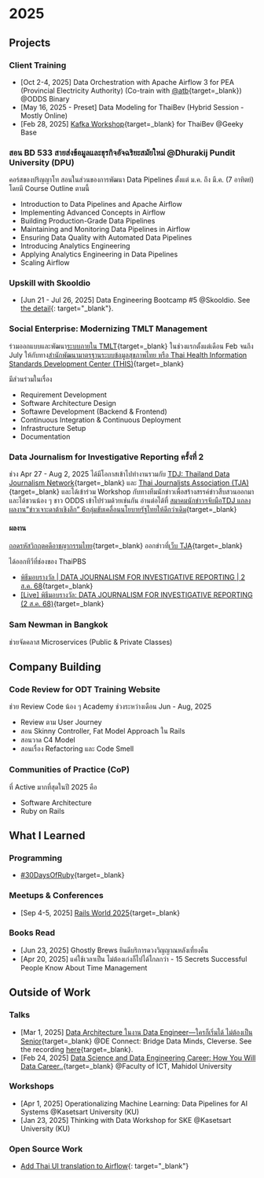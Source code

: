 # 2025

## Projects

### Client Training

* [Oct 2-4, 2025] Data Orchestration with Apache Airflow 3 for PEA (Provincial
Electricity Authority) (Co-train with
[@atb](https://www.linkedin.com/in/athibet-prawane/){target=_blank}) @ODDS
Binary
* [May 16, 2025 - Preset] Data Modeling for ThaiBev (Hybrid Session - Mostly
Online)
* [Feb 28, 2025] [Kafka
Workshop](https://zkan.github.io/introducing-kafka/){target=_blank} for ThaiBev
@Geeky Base

### สอน BD 533 สายส่งข้อมูลและธุรกิจอัจฉริยะสมัยใหม่ @Dhurakij Pundit University (DPU)

คอร์สของปริญญาโท สอนในส่วนของการพัฒนา Data Pipelines ตั้งแต่ ม.ค. ถึง มี.ค. (7 อาทิตย์)
โดยมี Course Outline ตามนี้

* Introduction to Data Pipelines and Apache Airflow
* Implementing Advanced Concepts in Airflow
* Building Production-Grade Data Pipelines
* Maintaining and Monitoring Data Pipelines in Airflow
* Ensuring Data Quality with Automated Data Pipelines
* Introducing Analytics Engineering
* Applying Analytics Engineering in Data Pipelines
* Scaling Airflow

### Upskill with Skooldio

* [Jun 21 - Jul 26, 2025] Data Engineering Bootcamp #5 @Skooldio. See [the
  detail](https://landing.skooldio.com/data-engineering-bootcamp){: target="_blank"}.

### Social Enterprise: Modernizing TMLT Management

ร่วมออกแบบและพัฒนา[ระบบภายใน
TMLT](https://this.or.th/service/tmlt/){target=_blank} ในช่วงแรกตั้งแต่เดือน Feb
จนถึง July ให้กับทาง[สำนักพัฒนามาตรฐานระบบข้อมูลสุขภาพไทย หรือ Thai Health Information
Standards Development Center (THIS)](https://this.or.th/){target=_blank}

มีส่วนร่วมในเรื่อง

* Requirement Development
* Software Architecture Design
* Softawre Development (Backend & Frontend)
* Continuous Integration & Continuous Deployment
* Infrastructure Setup
* Documentation

### Data Journalism for Investigative Reporting ครั้งที่ 2

ช่วง Apr 27 - Aug 2, 2025 ได้มีโอกาสเข้าไปทำงานรวมกับ [TDJ: Thailand Data Journalism
Network](https://www.facebook.com/permalink.php?story_fbid=pfbid0yKJFw6W22Rawdnva1wxutyZynHhKYLYna6iLuPSTdqJZ9wsYijQNzjdKECtU7nol&id=100064250975843){target=_blank}
และ [Thai Journalists Association (TJA)](https://tja.or.th/){target=_blank}
และได้เข้าร่วม Workshop กับทางทีมนักข่าวเพื่อสร้างสรรค์ข่าวสืบสวนออกมา และได้ชวนน้อง ๆ ชาว
ODDS เข้าไปร่วมด้วยเช่นกัน อ่านต่อได้ที่ [สมาคมนักข่าวฯจับมือTDJ แถลงผลงาน”ข่าวเจาะดาต้าเชิงลึก”
6กลุ่มขับเคลื่อนนโยบายรัฐไทยให้ดีกว่าเดิม](https://tja.or.th/view/highlight/1455361){target=_blank}

#### ผลงาน

[ถอดรหัสวิกฤตคดีอาชญากรรมไทย](https://thejustice.odd.works/){target=_blank}
ออกข่าวที่[เว็บ
TJA](https://tja.or.th/view/thailand-data-journalism-network-tdj/1455311){target=_blank}

ได้ออกทีวีที่ช่องของ ThaiPBS

* [พิธีมอบรางวัล | DATA JOURNALISM FOR INVESTIGATIVE REPORTING | 2 ส.ค.
68](https://www.youtube.com/watch?v=Q3WfVxuNBPE){target=_blank}
* [[Live] พิธีมอบรางวัล: DATA JOURNALISM FOR INVESTIGATIVE REPORTING (2 ส.ค.
68)](https://www.facebook.com/ThaiPBS/videos/1827628591523169){target=_blank}

### Sam Newman in Bangkok

ช่วยจัดคลาส Microservices (Public & Private Classes)

## Company Building

### Code Review for ODT Training Website

ช่วย Review Code น้อง ๆ Academy ช่วงระหว่างเดือน Jun - Aug, 2025

* Review ตาม User Journey
* สอน Skinny Controller, Fat Model Approach ใน Rails
* สอนวาด C4 Model
* สอนเรื่อง Refactoring และ Code Smell

### Communities of Practice (CoP)

ที่ Active มากที่สุดในปี 2025 คือ

* Software Architecture
* Ruby on Rails

## What I Learned

### Programming

* [#30DaysOfRuby](https://github.com/zkan/30DaysOfRuby){target=_blank}

### Meetups & Conferences

* [Sep 4-5, 2025] [Rails World
2025](https://rubyonrails.org/world/2025){target=_blank}

### Books Read

* [Jun 23, 2025] Ghostly Brews ยินดีบริการดวงวิญญาณหลังเที่ยงคืน
* [Apr 20, 2025] แค่ใช้เวลาเป็น ไม่ต้องเก่งก็ไปได้ไกลกว่า - 15 Secrets Successful People
Know About Time Management

## Outside of Work

### Talks

* [Mar 1, 2025] [Data Architecture ในงาน Data Engineer—ใครก็เริ่มได้ ไม่ต้องเป็น
Senior](https://docs.google.com/presentation/d/1eFl4UpTwElXZynucUEfGrotrucjfCZ7B8zuXP0GtssY/edit?usp=sharing){target=_blank}
@DE Connect: Bridge Data Minds, Cleverse. See the recording
[here](https://www.youtube.com/watch?v=zQmIul9Vs1o){target=_blank}.
* [Feb 24, 2025] [Data Science and Data Engineering Career: How You Will Data
Career..](https://docs.google.com/presentation/d/1AYbV8OX-Ndmog5NtdjzpI-vbhGb6OYX0etQuErwpz-o/edit?usp=sharing){target=_blank}
@Faculty of ICT, Mahidol University

### Workshops

* [Apr 1, 2025] Operationalizing Machine Learning: Data Pipelines for AI
Systems @Kasetsart University (KU)
* [Jan 23, 2025] Thinking with Data Workshop for SKE @Kasetsart University (KU)

### Open Source Work

* [Add Thai UI translation to
Airflow](https://github.com/apache/airflow/pull/56353){: target="_blank"}
